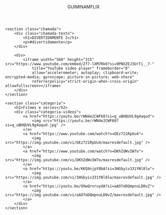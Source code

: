 <html lang="pt-BR">

<head>
    <link rel="stylesheet" href="styles.css">
    <link rel="preconnect" href="https://fonts.googleapis.com">
    <link rel="preconnect" href="https://fonts.gstatic.com" crossorigin>
    <link
        href="https://fonts.googleapis.com/css2?family=Chakra+Petch:ital,wght@0,300;0,400;0,500;0,600;0,700;1,300;1,400;1,500;1,600;1,700&display=swap"
        rel="stylesheet">
    <title>Guiminamflix</title>
</head>

<body>
    <header>GUIMINAMFLIX</header>

    <section class="chamada">
        <div class="chamada-texto">
            <h1>DIVERTIDAMENTE 2</h1>
            <p>#divertidamente</p>
        </div>

        <div>
            <iframe width="560" height="315" src="https://www.youtube.com/embed/Zf7-lXM7Rk0?si=9PNXZEJ3UrTi__7-" 
                title="YouTube video player" frameborder="0"
                allow="accelerometer; autoplay; clipboard-write; encrypted-media; gyroscope; picture-in-picture; web-share"
                referrerpolicy="strict-origin-when-cross-origin" allowfullscreen></iframe>
        </div>
    </section>

    <section class="categoria">
        <h2>Filmes e séries</h2>
        <div class="categoria-videos">
            <a href="https://youtu.be/rWN4e2CWF60?si=q_uBHQUVL9g4aqud">
                <img src="https://youtu.be/rWN4e2CWF60?si=q_uBHQUVL9g4aqud.jpg" />
            </a>
            <a href="https://www.youtube.com/watch?v=OEz721RpUu4">
                <img src="https://img.youtube.com/vi/OEz721RpUu4/maxresdefault.jpg" />
            </a>
            <a href="https://www.youtube.com/watch?v=DKhZdWvIW7o">
                <img src="https://img.youtube.com/vi/DKhZdWvIW7o/maxresdefault.jpg" />
            </a>
            <a href="https://youtu.be/KKQ4njpY8bA?si=3HGbyiv331YNl8lw">
                <img src="https://img.youtube.com/vi/3HGbyiv331YNl8lw/maxresdefault.jpg" />
            </a>
            <a href="https://youtu.be/O9wQrnruydA?si=aAO7eDQmpnuLD0vZ">
                <img src="https://img.youtube.com/vi/aAO7eDQmpnuLD0vZ/maxresdefault.jpg" />
            </a>
        </div>
    </section>

</body>

</html>
